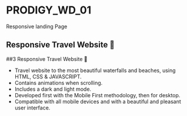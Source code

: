 # PRODIGY_WD_01
Responsive landing Page
## Responsive Travel Website 🌊
##3  Responsive Travel Website 🌊

- Travel website to the most beautiful waterfalls and beaches, using HTML, CSS & JAVASCRIPT.
- Contains animations when scrolling.
- Includes a dark and light mode.
- Developed first with the Mobile First methodology, then for desktop.
- Compatible with all mobile devices and with a beautiful and pleasant user interface.


